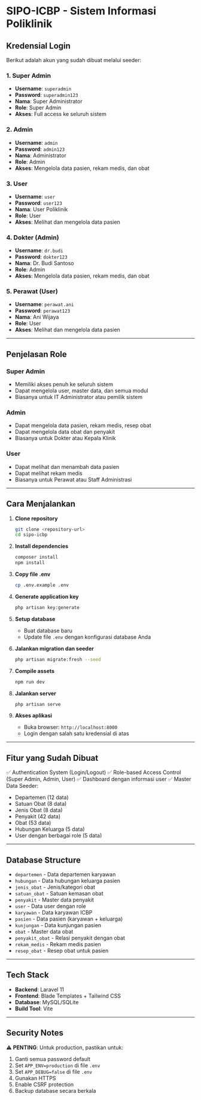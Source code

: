 # SIPO-ICBP - Sistem Informasi Poliklinik

## Kredensial Login

Berikut adalah akun yang sudah dibuat melalui seeder:

### 1. Super Admin
- **Username**: `superadmin`
- **Password**: `superadmin123`
- **Nama**: Super Administrator
- **Role**: Super Admin
- **Akses**: Full access ke seluruh sistem

### 2. Admin
- **Username**: `admin`
- **Password**: `admin123`
- **Nama**: Administrator
- **Role**: Admin
- **Akses**: Mengelola data pasien, rekam medis, dan obat

### 3. User
- **Username**: `user`
- **Password**: `user123`
- **Nama**: User Poliklinik
- **Role**: User
- **Akses**: Melihat dan mengelola data pasien

### 4. Dokter (Admin)
- **Username**: `dr.budi`
- **Password**: `dokter123`
- **Nama**: Dr. Budi Santoso
- **Role**: Admin
- **Akses**: Mengelola data pasien, rekam medis, dan obat

### 5. Perawat (User)
- **Username**: `perawat.ani`
- **Password**: `perawat123`
- **Nama**: Ani Wijaya
- **Role**: User
- **Akses**: Melihat dan mengelola data pasien

---

## Penjelasan Role

### Super Admin
- Memiliki akses penuh ke seluruh sistem
- Dapat mengelola user, master data, dan semua modul
- Biasanya untuk IT Administrator atau pemilik sistem

### Admin
- Dapat mengelola data pasien, rekam medis, resep obat
- Dapat mengelola data obat dan penyakit
- Biasanya untuk Dokter atau Kepala Klinik

### User
- Dapat melihat dan menambah data pasien
- Dapat melihat rekam medis
- Biasanya untuk Perawat atau Staff Administrasi

---

## Cara Menjalankan

1. **Clone repository**
   ```bash
   git clone <repository-url>
   cd sipo-icbp
   ```

2. **Install dependencies**
   ```bash
   composer install
   npm install
   ```

3. **Copy file .env**
   ```bash
   cp .env.example .env
   ```

4. **Generate application key**
   ```bash
   php artisan key:generate
   ```

5. **Setup database**
   - Buat database baru
   - Update file `.env` dengan konfigurasi database Anda

6. **Jalankan migration dan seeder**
   ```bash
   php artisan migrate:fresh --seed
   ```

7. **Compile assets**
   ```bash
   npm run dev
   ```

8. **Jalankan server**
   ```bash
   php artisan serve
   ```

9. **Akses aplikasi**
   - Buka browser: `http://localhost:8000`
   - Login dengan salah satu kredensial di atas

---

## Fitur yang Sudah Dibuat

✅ Authentication System (Login/Logout)
✅ Role-based Access Control (Super Admin, Admin, User)
✅ Dashboard dengan informasi user
✅ Master Data Seeder:
  - Departemen (12 data)
  - Satuan Obat (8 data)
  - Jenis Obat (8 data)
  - Penyakit (42 data)
  - Obat (53 data)
  - Hubungan Keluarga (5 data)
  - User dengan berbagai role (5 data)

---

## Database Structure

- `departemen` - Data departemen karyawan
- `hubungan` - Data hubungan keluarga pasien
- `jenis_obat` - Jenis/kategori obat
- `satuan_obat` - Satuan kemasan obat
- `penyakit` - Master data penyakit
- `user` - Data user dengan role
- `karyawan` - Data karyawan ICBP
- `pasien` - Data pasien (karyawan + keluarga)
- `kunjungan` - Data kunjungan pasien
- `obat` - Master data obat
- `penyakit_obat` - Relasi penyakit dengan obat
- `rekam_medis` - Rekam medis pasien
- `resep_obat` - Resep obat untuk pasien

---

## Tech Stack

- **Backend**: Laravel 11
- **Frontend**: Blade Templates + Tailwind CSS
- **Database**: MySQL/SQLite
- **Build Tool**: Vite

---

## Security Notes

⚠️ **PENTING**: Untuk production, pastikan untuk:
1. Ganti semua password default
2. Set `APP_ENV=production` di file `.env`
3. Set `APP_DEBUG=false` di file `.env`
4. Gunakan HTTPS
5. Enable CSRF protection
6. Backup database secara berkala
